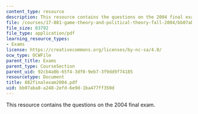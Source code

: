 ```yaml
---
content_type: resource
description: This resource contains the questions on the 2004 final exam.
file: /courses/17-881-game-theory-and-political-theory-fall-2004/bb07aba8a2482efd6e9d1ba477ff350d_882finalexam2004.pdf
file_size: 83792
file_type: application/pdf
learning_resource_types:
- Exams
license: https://creativecommons.org/licenses/by-nc-sa/4.0/
ocw_type: OCWFile
parent_title: Exams
parent_type: CourseSection
parent_uid: 92cb4a0b-65f4-3df0-9eb7-3f9dd9f74185
resourcetype: Document
title: 882finalexam2004.pdf
uid: bb07aba8-a248-2efd-6e9d-1ba477ff350d
---
```

This resource contains the questions on the 2004 final exam.